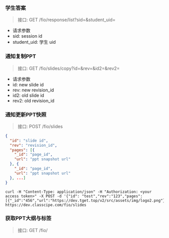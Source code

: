 ### 学生答案

> 接口: GET /fio/response/list?sid=&student_uid=
- 请求参数
- sid: session id
- student_uid: 学生 uid

### 通知复制PPT

> 接口: GET /fio/slides/copy?id=&rev=&id2=&rev2=
- 请求参数
- id: new slide id
- rev: new revision_id
- id2: old slide id
- rev2: old revision_id


### 通知更新PPT快照

> 接口: POST /fio/slides

```json
{
  "id": "slide id",
  "rev": "revision_id",
  "pages": [{
    "_id": "page_id",
    "url": "ppt snapshot url"
  }, {
    "_id": "page_id",
    "url": "ppt snapshot url"
  }, ...]
}
```

```curl
curl -H "Content-Type: application/json" -H "Authorization: <your access token>" -X POST -d '{"id": "test","rev":"123","pages":[{"_id":"456","url":"https://dev.tget.top/v2/src/assets/img/logo2.png"}]}' https://dev.classcipe.com/fio/slides
```

### 获取PPT大纲与标签

> 接口: GET /fio/

